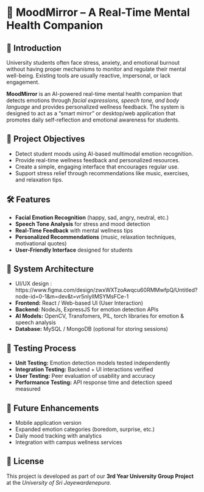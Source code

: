<h1>🌟 MoodMirror – A Real-Time Mental Health Companion</h1>

  <h2>📖 Introduction</h2>
    <p>
      University students often face stress, anxiety, and emotional burnout without having proper mechanisms to monitor 
      and regulate their mental well-being. Existing tools are usually reactive, impersonal, or lack engagement.
    </p>
    <p>
      <strong>MoodMirror</strong> is an AI-powered real-time mental health companion that detects emotions through 
      <em>facial expressions, speech tone, and body language</em> and provides personalized wellness feedback. 
      The system is designed to act as a “smart mirror” or desktop/web application that promotes daily self-reflection 
      and emotional awareness for students.
    </p>

  <h2>🎯 Project Objectives</h2>
    <ul>
      <li>Detect student moods using AI-based multimodal emotion recognition.</li>
      <li>Provide real-time wellness feedback and personalized resources.</li>
      <li>Create a simple, engaging interface that encourages regular use.</li>
      <li>Support stress relief through recommendations like music, exercises, and relaxation tips.</li>
    </ul>

   <h2>🛠️ Features</h2>
    <ul>
      <li><strong>Facial Emotion Recognition</strong> (happy, sad, angry, neutral, etc.)</li>
      <li><strong>Speech Tone Analysis</strong> for stress and mood detection</li>
      <li><strong>Real-Time Feedback</strong> with mental wellness tips</li>
      <li><strong>Personalized Recommendations</strong> (music, relaxation techniques, motivational quotes)</li>
      <li><strong>User-Friendly Interface</strong> designed for students</li>
    </ul>

  <h2>📐 System Architecture</h2>
    <ul>
      <li>UI/UX design : https://www.figma.com/design/zwxWXTzoAwqcu60RMMwfpQ/Untitled?node-id=0-1&m=dev&t=vr5nlyllMSYMsFCe-1</li>
      <li><strong>Frontend:</strong> React / Web-based UI (User Interaction)</li>
      <li><strong>Backend:</strong> NodeJs, ExpressJS for emotion detection APIs</li>
      <li><strong>AI Models:</strong> OpenCV, Transfomers, PIL, torch libraries for emotion & speech analysis</li>
      <li><strong>Database:</strong> MySQL / MongoDB (optional for storing sessions)</li>
    </ul>

  <h2>🧪 Testing Process</h2>
    <ul>
      <li><strong>Unit Testing:</strong> Emotion detection models tested independently</li>
      <li><strong>Integration Testing:</strong> Backend + UI interactions verified</li>
      <li><strong>User Testing:</strong> Peer evaluation of usability and accuracy</li>
      <li><strong>Performance Testing:</strong> API response time and detection speed measured</li>
    </ul>


  <h2>🚀 Future Enhancements</h2>
    <ul>
      <li>Mobile application version</li>
      <li>Expanded emotion categories (boredom, surprise, etc.)</li>
      <li>Daily mood tracking with analytics</li>
      <li>Integration with campus wellness services</li>
    </ul>

  <h2>📌 License</h2>
    <p>
      This project is developed as part of our <strong>3rd Year University Group Project</strong> 
      at the <em>University of Sri Jayewardenepura</em>.
    </p>


  </div>
</body>
</html>
